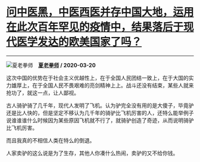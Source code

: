 # [问中医黑，中医西医并存中国大地，运用在此次百年罕见的疫情中，结果落后于现代医学发达的欧美国家了吗？](https://www.zhihu.com/answer/1091418229)

------------------------------------------------------------------------------------------------

![夏老拳师](https://pic1.zhimg.com/v2-3d4437284f501b0f2e4de853fb3c23ec.jpg?source=1940ef5c "夏老拳师")&emsp;**[夏老拳师](https://www.zhihu.com/people/lou-he-66-93) / 2020-03-20**

这次中国的优势在于社会主义优越性上，在于全国人民团结一致上，在于大国的实力雄厚上，在于全国人民不畏艰难的亮剑精神上上。战斗还没有结束，某些人就来抢功了，就这一点，让人鄙视。



古人骑驴骑了几千年，现代人发明了飞机。认为驴完全没有用的是大傻子，毕竟驴还是比人快的，但是坚定不移认为几千年的骑驴比飞机厉害的人，还特么能举例子说谁谁谁什么时候因为某些原因飞机就不行了，就骑驴创造了奇迹，从而说明骑驴比飞机厉害。

而且我真的不相信人类在特么的倒退。

人家卖驴的这么说是为了生存，其他人你凑什么热闹，卖驴的又不给你钱。


